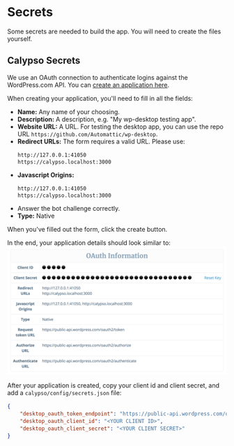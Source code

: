 # Secrets

Some secrets are needed to build the app. You will need to create the files yourself.

## Calypso Secrets

We use an OAuth connection to authenticate logins against the WordPress.com API.
You can [create an application here](https://developer.wordpress.com/apps/new/).

When creating your application, you'll need to fill in all the fields:

* **Name:** Any name of your choosing.
* **Description:** A description, e.g. "My wp-desktop testing app".
* **Website URL:** A URL. For testing the desktop app, you can use the repo URL
  `https://github.com/Automattic/wp-desktop`.
* **Redirect URLs:** The form requires a valid URL. Please use: 
	```
	http://127.0.0.1:41050
	https://calypso.localhost:3000
	```
* **Javascript Origins:** 
	```
	http://127.0.0.1:41050
	https://calypso.localhost:3000
	```
* Answer the bot challenge correctly.
* **Type:** Native

When you've filled out the form, click the create button.

In the end, your application details should look similar to:
![application details](../.github/images/secrets.png)

After your application is created, copy your client id and client secret, and add a
`calypso/config/secrets.json` file:

```json
{
	"desktop_oauth_token_endpoint": "https://public-api.wordpress.com/oauth2/token",
	"desktop_oauth_client_id": "<YOUR CLIENT ID>",
	"desktop_oauth_client_secret": "<YOUR CLIENT SECRET>"
}
```
